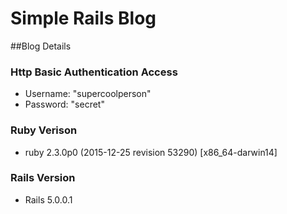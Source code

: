 # Simple Rails Blog

##Blog Details

### Http Basic Authentication Access
* Username: "supercoolperson"
* Password: "secret"

### Ruby Verison
* ruby 2.3.0p0 (2015-12-25 revision 53290) [x86_64-darwin14]

### Rails Version
* Rails 5.0.0.1
